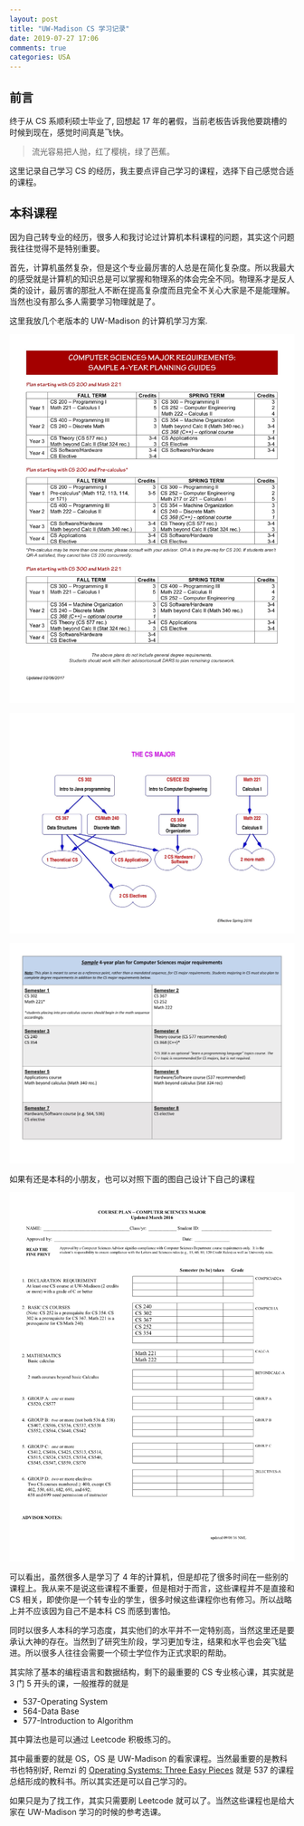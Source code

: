 ```yaml
---
layout: post
title: "UW-Madison CS 学习记录"
date: 2019-07-27 17:06
comments: true
categories: USA
---
```


## 前言

终于从 CS 系顺利硕士毕业了, 回想起 17 年的暑假，当前老板告诉我他要跳槽的时候到现在，感觉时间真是飞快。

> 流光容易把人抛，红了樱桃，绿了芭蕉。

这里记录自己学习 CS 的经历，我主要点评自己学习的课程，选择下自己感觉合适的课程。

<!--more-->

## 本科课程

因为自己转专业的经历，很多人和我讨论过计算机本科课程的问题，其实这个问题我往往觉得不是特别重要。

首先，计算机虽然复杂，但是这个专业最厉害的人总是在简化复杂度。所以我最大的感受就是计算机的知识总是可以掌握和物理系的体会完全不同。物理系才是反人类的设计，最厉害的那批人不断在提高复杂度而且完全不关心大家是不是能理解。当然也没有那么多人需要学习物理就是了。

这里我放几个老版本的 UW-Madison 的计算机学习方案.

![CS_sample_plans](/images/uwm_CS/CS_sample_plans.jpg)

![CS Major Diagram_March 2016](/images/uwm_CS/CSMajorDiagram.jpg)

![CS sample plans for 4 years](/images/uwm_CS/Sample-CS-major-4-year-plan.jpg)


如果有还是本科的小朋友，也可以对照下面的图自己设计下自己的课程

![coursePlanForm fall 2016](/images/uwm_CS/coursePlanForm.jpg)

可以看出，虽然很多人是学习了 4 年的计算机，但是却花了很多时间在一些别的课程上。我从来不是说这些课程不重要，但是相对于而言，这些课程并不是直接和 CS 相关，即使你是一个转专业的学生，很多时候这些课程你也有修习。所以战略上并不应该因为自己不是本科 CS 而感到害怕。

同时以很多人本科的学习态度，其实他们的水平并不一定特别高，当然这里还是要承认大神的存在。当然到了研究生阶段，学习更加专注，结果和水平也会突飞猛进。所以很多人往往会需要一个硕士学位作为正式求职的帮助。


其实除了基本的编程语言和数据结构，剩下的最重要的 CS 专业核心课，其实就是 3 门 5 开头的课，一般推荐的就是 

* 537-Operating System
* 564-Data Base
* 577-Introduction to Algorithm

其中算法也是可以通过 Leetcode 积极练习的。

其中最重要的就是 OS，OS 是 UW-Madison 的看家课程。当然最重要的是教科书也特别好, Remzi 的 [Operating Systems: Three Easy Pieces](http://pages.cs.wisc.edu/~remzi/OSTEP/) 就是 537 的课程总结形成的教科书。所以其实还是可以自己学习的。

如果只是为了找工作，其实只需要刷 Leetcode 就可以了。当然这些课程也是给大家在 UW-Madison 学习的时候的参考选课。